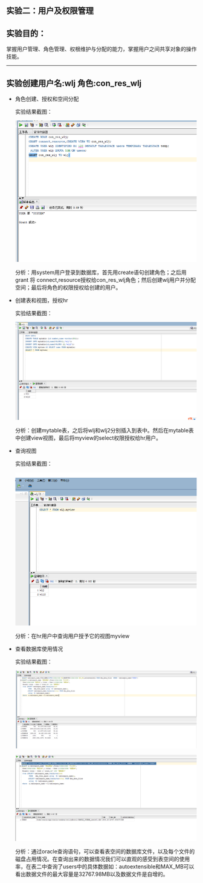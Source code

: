 ## 实验二：用户及权限管理

## 实验目的：

掌握用户管理、角色管理、权根维护与分配的能力，掌握用户之间共享对象的操作技能。

---

## **实验创建用户名:wlj  角色:con_res_wlj**  


- 角色创建、授权和空间分配

  实验结果截图：
  
  ![创建角色](./img/system.png)
  
  分析：用system用户登录到数据库，首先用create语句创建角色；之后用grant 将 connect,resource授权给con_res_wlj角色；然后创建wlj用户并分配空间；最后将角色的权限授权给创建的用户。
  
  
  
  
- 创建表和视图，授权hr
  
    实验结果截图：

    ![创建表](./img/wlj.png)
  
    分析：创建mytable表，之后将wlj和wlj2分别插入到表中。然后在mytable表中创建view视图，最后将myview的select权限授权给hr用户。
- 查询视图
  
    实验结果截图：

    ![创建表](./img/hr.png)
    
    分析：在hr用户中查询用户授予它的视图myview
    
- 查看数据库使用情况
  
    实验结果截图：

     ![创建表](./img/system2.png)
  
     ![创建表](./img/system3.png)
     
     分析：通过oracle查询语句，可以查看表空间的数据库文件，以及每个文件的磁盘占用情况。在查询出来的数据情况我们可以直观的感受到表空间的使用率，在表二中查询了users中的具体数据如：autoextensible和MAX_MB可以看出数据文件的最大容量是32767.98MB以及数据文件是自增的。